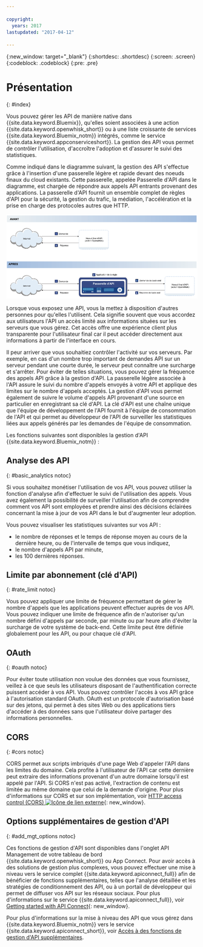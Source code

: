 ```yaml
---

copyright:
  years: 2017
lastupdated: "2017-04-12"

---
```



{:new_window: target="_blank"}
{:shortdesc: .shortdesc}
{:screen: .screen}
{:codeblock: .codeblock}
{:pre: .pre}

# Présentation
{: #index}

Vous pouvez gérer les API de manière native dans {{site.data.keyword.Bluemix}}, qu'elles soient associées à une action {{site.data.keyword.openwhisk_short}} ou à une liste croissante de services {{site.data.keyword.Bluemix_notm}} intégrés, comme le service {{site.data.keyword.appconserviceshort}}. La gestion des API vous permet de contrôler l'utilisation, d'accroître l'adoption et d'assurer le suivi des statistiques. 

Comme indiqué dans le diagramme suivant, la gestion des API s'effectue grâce à l'insertion d'une passerelle légère et rapide devant des noeuds finaux du cloud existants. Cette passerelle, appelée Passerelle d'API dans le diagramme, est chargée de répondre aux appels API entrants provenant des applications. La passerelle d'API fournit un ensemble complet de règles d'API pour la sécurité, la gestion du trafic, la médiation, l'accélération et la prise en charge des protocoles autres que HTTP.

![Flux de la passerelle d'API](images/bluemix-native-apim-flow_ow.png "Flux de gestion des API")

Lorsque vous exposez une API, vous la mettez à disposition d'autres personnes pour qu'elles l'utilisent. Cela signifie souvent que vous accordez aux utilisateurs l'API un accès limité aux informations situées sur les serveurs que vous gérez. Cet accès offre une expérience client plus transparente pour l'utilisateur final car il peut accéder directement aux informations à partir de l'interface en cours. 

Il peur arriver que vous souhaitiez contrôler l'activité sur vos serveurs. Par exemple, en cas d'un nombre trop important de demandes API sur un serveur pendant une courte durée, le serveur peut connaître une surcharge et s'arrêter. Pour éviter de telles situations, vous pouvez gérer la fréquence des appels API grâce à la gestion d'API. La passerelle légère associée à l'API assure le suivi du nombre d'appels envoyés à votre API et applique des limites sur le nombre d'appels acceptés. La gestion d'API vous permet également de suivre le volume d'appels API provenant d'une source en particulier en enregistrant sa clé d'API. La clé d'API est une chaîne unique que l'équipe de développement de l'API fournit à l'équipe de consommation de l'API et qui permet au développeur de l'API de surveiller les statistiques liées aux appels générés par les demandes de l'équipe de consommation.   

Les fonctions suivantes sont disponibles la gestion d'API {{site.data.keyword.Bluemix_notm}} :
## Analyse des API
{: #basic_analytics notoc}

Si vous souhaitez monétiser l'utilisation de vos API, vous pouvez utiliser la fonction d'analyse afin d'effectuer le suivi de l'utilisation des appels. Vous avez également la possibilité de surveiller l'utilisation afin de comprendre comment vos API sont employées et prendre ainsi des décisions éclairées concernant la mise à jour de vos API dans le but d'augmenter leur adoption.

Vous pouvez visualiser les statistiques suivantes sur vos API : 
* le nombre de réponses et le temps de réponse moyen au cours de la dernière heure, ou de l'intervalle de temps que vous indiquez, 
* le nombre d'appels API par minute,
* les 100 dernières réponses.

## Limite par abonnement (clé d'API)
{: #rate_limit notoc}

Vous pouvez appliquer une limite de fréquence permettant de gérer le nombre d'appels que les applications peuvent effectuer auprès de vos API. Vous pouvez indiquer une limite de fréquence afin de n'autoriser qu'un nombre défini d'appels par seconde, par minute ou par heure afin d'éviter la surcharge de votre système de back-end. Cette limite peut être définie globalement pour les API, ou pour chaque clé d'API.

## OAuth
{: #oauth notoc}

Pour éviter toute utilisation non voulue des données que vous fournissez, veillez à ce que seuls les utilisateurs disposant de l'authentification correcte puissent accéder à vos API. Vous pouvez contrôler l'accès à vos API grâce à l'autorisation standard OAuth. OAuth est un protocole d'autorisation basé sur des jetons, qui permet à des sites Web ou des applications tiers d'accéder à des données sans que l'utilisateur doive partager des informations personnelles.

## CORS
{: #cors notoc}

CORS permet aux scripts imbriqués d'une page Web d'appeler l'API dans les limites du domaine. Cela profite à l'utilisateur de l'API car cette dernière peut extraire des informations provenant d'un autre domaine lorsqu'il est appelé par l'API. Si CORS n'est pas activé, l'extraction de contenu est limitée au même domaine que celui de la demande d'origine. Pour plus d'informations sur CORS et sur son implémentation, voir [HTTP access control (CORS) ![Icône de lien externe](../../icons/launch-glyph.svg "Icône de lien externe")](https://developer.mozilla.org/en-US/docs/Web/HTTP/Access_control_CORS.html){: new_window}.

## Options supplémentaires de gestion d'API
{: #add_mgt_options notoc}

Ces fonctions de gestion d'API sont disponibles dans l'onglet API Management de votre tableau de bord {{site.data.keyword.openwhisk_short}} ou App Connect. Pour avoir accès à des solutions de gestion plus complexes, vous pouvez effectuer une mise à niveau vers le service complet {{site.data.keyword.apiconnect_full}} afin de bénéficier de fonctions supplémentaires, telles que l'analyse détaillée et les stratégies de conditionnement des API, ou à un portail de développeur qui permet de diffuser vos API sur les réseaux sociaux. Pour plus d'informations sur le service {{site.data.keyword.apiconnect_full}}, voir [Getting started with API Connect](https://console.ng.bluemix.net/docs/services/apiconnect/index.html){: new_window}.

Pour plus d'informations sur la mise à niveau des API que vous gérez dans {{site.data.keyword.Bluemix_notm}} vers le service {{site.data.keyword.apiconnect_short}}, voir [Accès à des fonctions de gestion d'API supplémentaires](upgrade.html).

